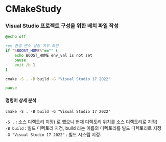 # CMakeStudy 

### Visual Studio 프로젝트 구성을 위한 배치 파일 작성
~~~bat
@echo off

rem 환경 변수 설정 여부 확인
if "%BOOST_HOME%"=="" (
    echo BOOST_HOME env_val is not set
    pause
    exit /b 1
)

cmake -S . -B build -G "Visual Studio 17 2022"

pause
~~~

#### 명령어 상세 분석
`cmake -S . -B build -G "Visual Studio 17 2022"`

`-S .` : 소스 디렉토리 지정(.로 했으니 현재 디렉토리 위치를 소스 디렉토리로 지정)   
`-B build` : 빌드 디렉토리 지정, build 라는 이름의 디렉토리를 빌드 디렉토리로 지정   
`-G "Visual Studio 17 2022"` : 빌드 시스템 지정.
